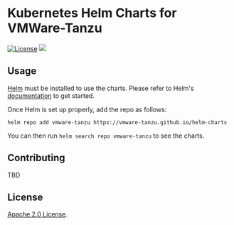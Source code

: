 # Kubernetes Helm Charts for VMWare-Tanzu

[![License](https://img.shields.io/badge/License-Apache%202.0-blue.svg)](https://opensource.org/licenses/Apache-2.0)
[![](https://github.com/vmware-tanzu/helm-charts/workflows/Release%20Charts/badge.svg?branch=main)](https://github.com/vmware-tanzu/helm-charts/actions)

## Usage

[Helm](https://helm.sh) must be installed to use the charts.
Please refer to Helm's [documentation](https://helm.sh/docs/) to get started.

Once Helm is set up properly, add the repo as follows:

```console
helm repo add vmware-tanzu https://vmware-tanzu.github.io/helm-charts
```

You can then run `helm search repo vmware-tanzu` to see the charts.

## Contributing

TBD

## License

[Apache 2.0 License](./LICENSE).
